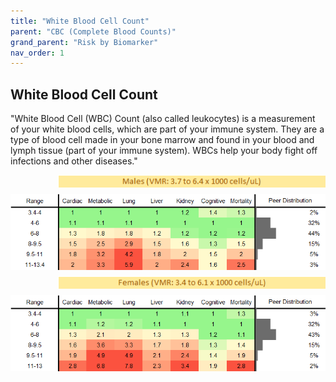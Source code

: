 ```yaml
---
title: "White Blood Cell Count"
parent: "CBC (Complete Blood Counts)"
grand_parent: "Risk by Biomarker"
nav_order: 1
---
```



## White Blood Cell Count


"White Blood Cell (WBC) Count (also called leukocytes) is a measurement of your white blood cells, which are part of your immune system. They are a type of blood cell made in your bone marrow and found in your blood and lymph tissue (part of your immune system). WBCs help your body fight off infections and other diseases."

<div style="display: flex; flex-direction: column; gap: 10px;">

  <img src="/assets/images/vmrbiomarker_wbc__male.png" alt="White Blood Cell Count VMR Male" style="margin-left: 15%">
  <img src="/assets/images/rr_wbc__male.png" alt="White Blood Cell Count RR Male">

  <img src="/assets/images/vmrbiomarker_wbc__female.png" alt="White Blood Cell Count VMR Female" style="margin-left: 15%; ">
  <img src="/assets/images/rr_wbc__female.png" alt="White Blood Cell Count RR Female">

</div>



